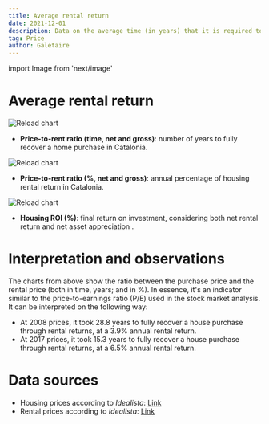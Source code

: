 ```yaml
---
title: Average rental return
date: 2021-12-01
description: Data on the average time (in years) that it is required to recover a house purchase through rental. An indicator similar to the price-to-earnings ratio (P/E).
tag: Price
author: Galetaire
---
```


import Image from 'next/image'

# Average rental return

![Reload chart](/images/rent.png)

- **Price-to-rent ratio (time, net and gross)**: number of years to fully recover a home purchase in Catalonia.

![Reload chart](/images/rent2.png)

- **Price-to-rent ratio (%, net and gross)**: annual percentage of housing rental return in Catalonia.

![Reload chart](/images/housingroi.png)

- **Housing ROI (%)**: final return on investment, considering both net rental return and net asset appreciation .

# Interpretation and observations

The charts from above show the ratio between the purchase price and the rental price (both in time, years; and in %). In essence, it's an indicator similar to the price-to-earnings ratio (P/E) used in the stock market analysis. It can be interpreted on the following way:

- At 2008 prices, it took 28.8 years to fully recover a house purchase through rental returns, at a 3.9% annual rental return.
- At 2017 prices, it took 15.3 years to fully recover a house purchase through rental returns, at a 6.5% annual rental return.

# Data sources

- Housing prices according to _Idealista_: [Link](https://www.idealista.com/sala-de-prensa/informes-precio-vivienda)
- Rental prices according to _Idealista_: [Link](https://www.idealista.com/sala-de-prensa/informes-precio-vivienda/alquiler/)
